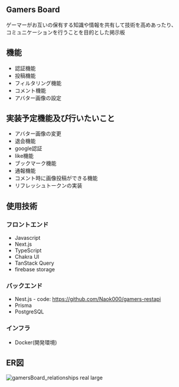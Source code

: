 ## Gamers Board
ゲーマーがお互いの保有する知識や情報を共有して技術を高めあったり、  
コミュニケーションを行うことを目的とした掲示板

## 機能
- 認証機能
- 投稿機能
- フィルタリング機能
- コメント機能
- アバター画像の設定


## 実装予定機能及び行いたいこと
- アバター画像の変更
- 退会機能
- google認証
- like機能
- ブックマーク機能
- 通報機能
- コメント時に画像投稿ができる機能
- リフレッシュトークンの実装
  
## 使用技術
### フロントエンド
 - Javascript
 - Next.js
 - TypeScript
 - Chakra UI
 - TanStack Query
 - firebase storage

### バックエンド
  - Nest.js - code: https://github.com/Naok000/gamers-restapi
  - Prisma
  - PostgreSQL

### インフラ
  - Docker(開発環境)

## ER図
![gamersBoard_relationships real large](https://github.com/Naok000/gamers-board/assets/46452998/4523dfdd-58c3-4ae7-a34c-c58980720e24)
